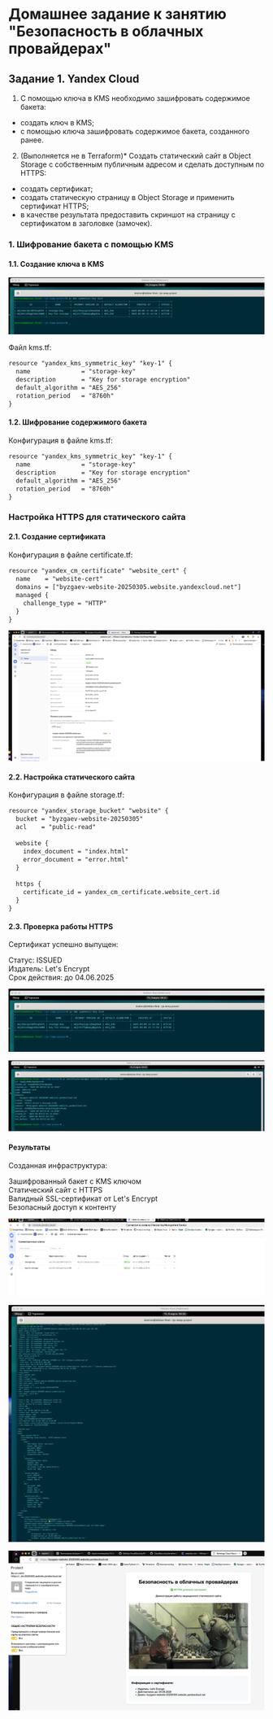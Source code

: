 # Домашнее задание к занятию "Безопасность в облачных провайдерах"

## Задание 1. Yandex Cloud
1) С помощью ключа в KMS необходимо зашифровать содержимое бакета:  
 - создать ключ в KMS;    
 - с помощью ключа зашифровать содержимое бакета, созданного ранее.
2) (Выполняется не в Terraform)* Создать статический сайт в Object Storage c собственным публичным адресом и сделать доступным по HTTPS:    
 - создать сертификат;    
 - создать статическую страницу в Object Storage и применить сертификат HTTPS;    
 - в качестве результата предоставить скриншот на страницу с сертификатом в заголовке (замочек).    

### 1. Шифрование бакета с помощью KMS

#### 1.1. Создание ключа в KMS

![image](https://github.com/Byzgaev-I/CloudSecurity/blob/main/1-1.png)

Файл kms.tf:
```hcl
resource "yandex_kms_symmetric_key" "key-1" {
  name              = "storage-key"
  description       = "Key for storage encryption"
  default_algorithm = "AES_256"
  rotation_period   = "8760h"
}
```

#### 1.2. Шифрование содержимого бакета

Конфигурация в файле kms.tf:

```hcl
resource "yandex_kms_symmetric_key" "key-1" {
  name              = "storage-key"
  description       = "Key for storage encryption"
  default_algorithm = "AES_256"
  rotation_period   = "8760h"
}
```
### Настройка HTTPS для статического сайта

#### 2.1. Создание сертификата

Конфигурация в файле certificate.tf:
```hcl
resource "yandex_cm_certificate" "website_cert" {
  name    = "website-cert"
  domains = ["byzgaev-website-20250305.website.yandexcloud.net"]
  managed {
    challenge_type = "HTTP"
  }
}
```
![image](https://github.com/Byzgaev-I/CloudSecurity/blob/main/Снимок%20экрана%202025-03-06%20в%2002.09.50.png)

#### 2.2. Настройка статического сайта

Конфигурация в файле storage.tf:
```hcl
resource "yandex_storage_bucket" "website" {
  bucket = "byzgaev-website-20250305"
  acl    = "public-read"

  website {
    index_document = "index.html"
    error_document = "error.html"
  }

  https {
    certificate_id = yandex_cm_certificate.website_cert.id
  }
}
```

#### 2.3. Проверка работы HTTPS  

Сертификат успешно выпущен:  

Статус: ISSUED  
Издатель: Let's Encrypt  
Срок действия: до 04.06.2025  

![image](https://github.com/Byzgaev-I/CloudSecurity/blob/main/Снимок%20экрСоздан%20и%20настроен%20ключ%20ана%202025-03-06%20в%2004.11.24.png)

![image](https://github.com/Byzgaev-I/CloudSecurity/blob/main/2-3%20статус%20сертификата.png)

#### Результаты  
Созданная инфраструктура:

Зашифрованный бакет с KMS ключом  
Статический сайт с HTTPS  
Валидный SSL-сертификат от Let's Encrypt  
Безопасный доступ к контенту  



![image](https://github.com/Byzgaev-I/CloudSecurity/blob/main/Симетричные%20клучи.png)

![image](https://github.com/Byzgaev-I/CloudSecurity/blob/main/Настроен%20HTTPS.png)

![image](https://github.com/Byzgaev-I/CloudSecurity/blob/main/Снимок%20экрана%202025-03-06%20в%2003.56.09.png) 


































